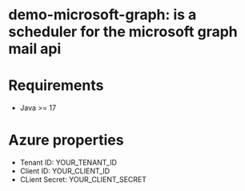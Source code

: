 demo-microsoft-graph: is a scheduler for the microsoft graph mail api
============
Requirements
============
* Java >= 17

Azure properties
============
* Tenant ID: YOUR_TENANT_ID
* Client ID: YOUR_CLIENT_ID
* CLient Secret: YOUR_CLIENT_SECRET